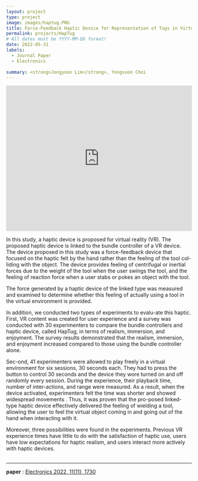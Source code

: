 ```yaml
---
layout: project
type: project
image: images/haptug.PNG
title: Force-Feedback Haptic Device for Representation of Tugs in Virtual Reality
permalink: projects/HapTug
# All dates must be YYYY-MM-DD format!
date: 2022-05-31
labels:
  - Journal Paper
  - Electronics
  
summary: <strong>Jongyoon Lim</strong>, Yongsoon Choi 
---
```



<iframe width="100%" height="394" src="https://www.youtube.com/embed/3pYoTW2AgUY" title="YouTube video player" frameborder="0" allow="accelerometer; autoplay; clipboard-write; encrypted-media; gyroscope; picture-in-picture" allowfullscreen></iframe><BR>

<!-- <img class="ui medium right floated rounded image" src="../images/vacay-home-page.png">-->

In this study, a haptic device is proposed for virtual reality (VR). The proposed haptic device is linked to the bundle controller of a VR device. The device proposed in this study was a force-feedback device that focused on the haptic felt by the hand rather than the feeling of the tool col-liding with the object. The device provides feeling of centrifugal or inertial forces due to the weight of the tool when the user swings the tool, and the feeling of reaction force when a user stabs or pokes an object with the tool. <br>

The force generated by a haptic device of the linked type was measured and examined to determine whether this feeling of actually using a tool in the virtual environment is provided. <br>


In addition, we conducted two types of experiments to evalu-ate this haptic. First, VR content was created for user experience and a survey was conducted with 30 experimenters to compare the bundle controllers and haptic device, called HapTug, in terms of realism, immersion, and enjoyment. The survey results demonstrated that the realism, immersion, and enjoyment increased compared to those using the bundle controller alone. <br>


Sec-ond, 41 experimenters were allowed to play freely in a virtual environment for six sessions, 30 seconds each. They had to press the button to control 30 seconds and the device they wore turned on and off randomly every session. During the experience, their playback time, number of inter-actions, and range were measured. As a result, when the device activated, experimenters felt the time was shorter and showed widespread movements . Thus, it was proven that the pro-posed linked-type haptic device effectively delivered the feeling of wielding a tool, allowing the user to feel the virtual object coming in and going out of the hand when interacting with it. <br>


Moreover, three possibilities were found in the experiments. Previous VR experience times have little to do with the satisfaction of haptic use, users have low expectations for haptic realism, and users interact more actively with haptic devices.<br><br>
 
<hr>
<b>paper</b> : <a href="https://doi.org/10.3390/electronics11111730"><i class=""></i> Electronics 2022, 11(11), 1730</a>
<BR>
